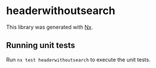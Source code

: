 # headerwithoutsearch

This library was generated with [Nx](https://nx.dev).

## Running unit tests

Run `nx test headerwithoutsearch` to execute the unit tests.
